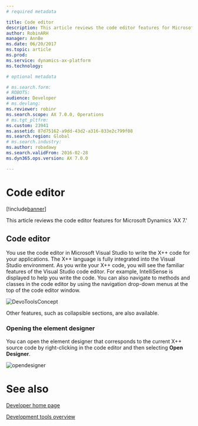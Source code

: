 ```yaml
---
# required metadata

title: Code editor
description: This article reviews the code editor features for Microsoft Dynamics 'AX 7.'
author: RobinARH
manager: AnnBe
ms.date: 06/20/2017
ms.topic: article
ms.prod: 
ms.service: dynamics-ax-platform
ms.technology: 

# optional metadata

# ms.search.form: 
# ROBOTS: 
audience: Developer
# ms.devlang: 
ms.reviewer: robinr
ms.search.scope: AX 7.0.0, Operations
# ms.tgt_pltfrm: 
ms.custom: 23941
ms.assetid: 87d75162-a9dd-43d2-a316-833e2c799f08
ms.search.region: Global
# ms.search.industry: 
ms.author: robadawy
ms.search.validFrom: 2016-02-28
ms.dyn365.ops.version: AX 7.0.0

---
```


# Code editor

[!include[banner](../includes/banner.md)]


This article reviews the code editor features for Microsoft Dynamics 'AX 7.'

Code editor
-----------

You use the code editor in Microsoft Visual Studio to write the X++ code for your applications. The X++ language is fully integrated into the Visual Studio environment. As you write your X++ code, you will see the familiar features of the Visual Studio code editor. For example, IntelliSense is displayed to help you write the code. You can also navigate to methods and classes in the code editor by using the navigation drop-down menus at the top of the code editor window. 

![DevoToolsConcept](./media/31_devotoolsconcept.png) 

Other features, such as collapsible sections, are also available.

### Opening the element designer

You can open the element designer that corresponds to the current X++ source code by right-clicking in the code editor and then selecting **Open Designer**. 

![opendesigner](./media/opendesigner.jpg)

# See also

[Developer home page](developer-home-page.md)

[Development tools overview](development-tools-overview.md)



